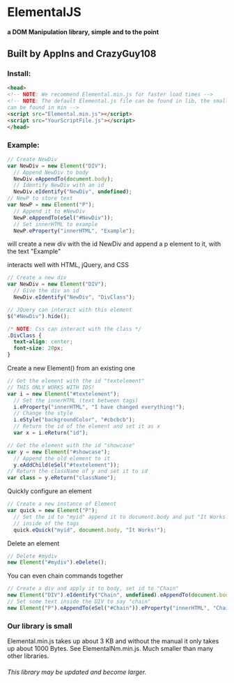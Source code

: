 # ElementalJS

#### a DOM Manipulation library, simple and to the point

## Built by AppIns and CrazyGuy108

### Install:
```html
<head>
<!-- NOTE: We recommend Elemental.min.js for faster load times -->
<!-- NOTE: The default Elemental.js file can be found in lib, the smaller ones
can be found in min -->
<script src="Elemental.min.js"></script>
<script src="YourScriptFile.js"></script>
</head>
```

### Example:
```javascript
// Create NewDiv
var NewDiv = new Element("DIV");
  // Append NewDiv to body
  NewDiv.eAppendTo(document.body);
  // Identify NewDiv with an id
  NewDiv.eIdentify("NewDiv", undefined);
// NewP to store text
var NewP = new Element("P");
  // Append it to #NewDiv
  NewP.eAppendTo(eSel("#NewDiv"));
  // Set innerHTML to example
  NewP.eProperty("innerHTML", "Example");
```
will create a new div with the id NewDiv and append a p element to it, with the text "Example"


interacts well with HTML, jQuery, and CSS
```javascript
// Create a new div
var NewDiv = new Element("DIV");
  // Give the div an id
  NewDiv.eIdentify("NewDiv", "DivClass");

// JQuery can interact with this element
$("#NewDiv").hide();
```

```CSS
/* NOTE: Css can interact with the class */
.DivClass {
  text-align: center;
  font-size: 20px;
}
```

Create a new Element() from an existing one
```javascript
// Get the element with the id "textelement"
// THIS ONLY WORKS WITH IDS!
var i = new Element("#textelement");
  // Set the innerHTML (text between tags)
  i.eProperty("innerHTML", "I have changed everything!");
  // Change the style
  i.eStyle("backgroundColor", "#cbcbcb");
  // Return the id of the element and set it as x
  var x = i.eReturn("id");

// Get the element with the id "showcase"
var y = new Element("#showcase");
  // Append the old element to it
  y.eAddChild(eSel("#textelement"));
// Return the className of y and set it to id
var class = y.eReturn("className");
```

Quickly configure an element
```javascript
// Create a new instance of Element
var quick = new Element("P");
  // Set the id to "myid" append it to document.body and put "It Works!"
  // inside of the tags
  quick.eQuick("myid", document.body, "It Works!");
```

Delete an element
```javascript
// Delete #mydiv
new Element("#mydiv").eDelete();
```

You can even chain commands together
```javascript
// Create a div and apply it to body, set id to "Chain"
new Element("DIV").eIdentify("Chain", undefined).eAppendTo(document.body);
// Set some text inside the DIV to say "chain"
new Element("P").eAppendTo(eSel("#Chain")).eProperty("innerHTML", "Chain");
```
### Our library is small
Elemental.min.js takes up about 3 KB and without the manual it only takes up about 1000 Bytes.
See ElementalNm.min.js. Much smaller than many other libraries.
###### This library may be updated and become larger.
